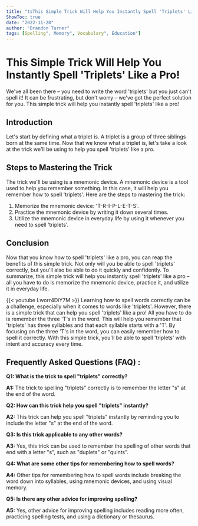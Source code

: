 ```yaml
---
title: "tsThis Simple Trick Will Help You Instantly Spell 'Triplets' Like a Pro!"
ShowToc: true 
date: "2022-11-28"
author: "Brandon Turner" 
tags: [Spelling", Memory", Vocabulary", Education"]
---
```

# This Simple Trick Will Help You Instantly Spell 'Triplets' Like a Pro!

We've all been there – you need to write the word 'triplets' but you just can't spell it! It can be frustrating, but don't worry – we've got the perfect solution for you. This simple trick will help you instantly spell 'triplets' like a pro!

## Introduction

Let's start by defining what a triplet is. A triplet is a group of three siblings born at the same time. Now that we know what a triplet is, let's take a look at the trick we'll be using to help you spell 'triplets' like a pro. 

## Steps to Mastering the Trick

The trick we'll be using is a mnemonic device. A mnemonic device is a tool used to help you remember something. In this case, it will help you remember how to spell 'triplets'. Here are the steps to mastering the trick:

1. Memorize the mnemonic device: 'T-R-I-P-L-E-T-S'. 
2. Practice the mnemonic device by writing it down several times. 
3. Utilize the mnemonic device in everyday life by using it whenever you need to spell 'triplets'. 

## Conclusion

Now that you know how to spell 'triplets' like a pro, you can reap the benefits of this simple trick. Not only will you be able to spell 'triplets' correctly, but you'll also be able to do it quickly and confidently. To summarize, this simple trick will help you instantly spell 'triplets' like a pro – all you have to do is memorize the mnemonic device, practice it, and utilize it in everyday life.

{{< youtube Lworr4DiY7M >}} 
Learning how to spell words correctly can be a challenge, especially when it comes to words like 'triplets'. However, there is a simple trick that can help you spell 'triplets' like a pro! All you have to do is remember the three 'T's in the word. This will help you remember that 'triplets' has three syllables and that each syllable starts with a 'T'. By focusing on the three 'T's in the word, you can easily remember how to spell it correctly. With this simple trick, you'll be able to spell 'triplets' with intent and accuracy every time.

## Frequently Asked Questions (FAQ) :
**Q1: What is the trick to spell "triplets" correctly?**

**A1:** The trick to spelling "triplets" correctly is to remember the letter "s" at the end of the word. 

**Q2: How can this trick help you spell "triplets" instantly?**

**A2:** This trick can help you spell "triplets" instantly by reminding you to include the letter "s" at the end of the word. 

**Q3: Is this trick applicable to any other words?**

**A3:** Yes, this trick can be used to remember the spelling of other words that end with a letter "s", such as "duplets" or "quints". 

**Q4: What are some other tips for remembering how to spell words?**

**A4:** Other tips for remembering how to spell words include breaking the word down into syllables, using mnemonic devices, and using visual memory. 

**Q5: Is there any other advice for improving spelling?**

**A5:** Yes, other advice for improving spelling includes reading more often, practicing spelling tests, and using a dictionary or thesaurus.





